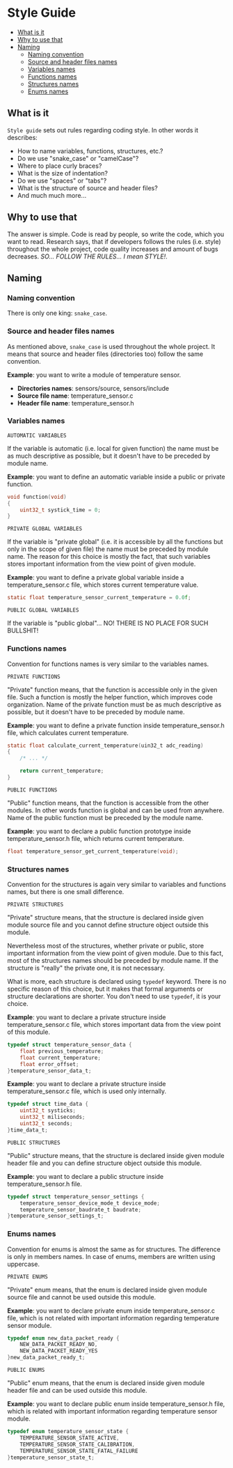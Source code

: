 # Style Guide

- [What is it](#what-is-it)
- [Why to use that](#why-to-use-that)
- [Naming](#naming)
    - [Naming convention](#naming-convention)
    - [Source and header files names](#source-and-header-files-names)
    - [Variables names](#variables-names)
    - [Functions names](#functions-names)
    - [Structures names](#structures-names)
    - [Enums names](#enums-names)



## What is it

`Style guide` sets out rules regarding coding style.
In other words it describes:

* How to name variables, functions, structures, etc.?
* Do we use "snake_case" or "camelCase"?
* Where to place curly braces?
* What is the size of indentation?
* Do we use "spaces" or "tabs"?
* What is the structure of source and header files?
* And much much more...



## Why to use that

The answer is simple. Code is read by people, so write the code, which you want
to read. Research says, that if developers follows the rules (i.e. style)
throughout the whole project, code quality increases and amount of bugs
decreases. *SO... FOLLOW THE RULES... I mean STYLE!*.



## Naming 


### Naming convention

There is only one king: `snake_case`.


### Source and header files names

As mentioned above, `snake_case` is used throughout the whole project.
It means that source and header files (directories too) follow the same
convention.

**Example**: you want to write a module of temperature sensor.

* **Directories names**: sensors/source, sensors/include
* **Source file name**: temperature_sensor.c
* **Header file name**: temperature_sensor.h


### Variables names

`AUTOMATIC VARIABLES`

If the variable is automatic (i.e. local for given function) the name must be
as much descriptive as possible, but it doesn't have to be preceded by module
name.

**Example**: you want to define an automatic variable inside a public or
private function.

```c
void function(void)
{
    uint32_t systick_time = 0;
}
```


`PRIVATE GLOBAL VARIABLES`

If the variable is "private global" (i.e. it is accessible by all the functions
but only in the scope of given file) the name must be preceded by module name.
The reason for this choice is mostly the fact, that such variables stores
important information from the view point of given module.

**Example**: you want to define a private global variable inside a 
temperature_sensor.c file, which stores current temperature value.

```c
static float temperature_sensor_current_temperature = 0.0f;
```


`PUBLIC GLOBAL VARIABLES`

If the variable is "public global"... NO! THERE IS NO PLACE FOR SUCH BULLSHIT! 


### Functions names

Convention for functions names is very similar to the variables names.

`PRIVATE FUNCTIONS`

"Private" function means, that the function is accessible only in the given
file. Such a function is mostly the helper function, which improves code
organization.
Name of the private function must be as much descriptive as possible, but it
doesn't have to be preceded by module name.

**Example**: you want to define a private function inside temperature_sensor.h
file, which calculates current temperature.

```c
static float calculate_current_temperature(uin32_t adc_reading)
{
    /* ... */

    return current_temperature;
}
```


`PUBLIC FUNCTIONS`

"Public" function means, that the function is accessible from the other
modules. In other words function is global and can be used from anywhere.
Name of the public function must be preceded by the module name.

**Example**: you want to declare a public function prototype inside
temperature_sensor.h file, which returns current temperature.

```c
float temperature_sensor_get_current_temperature(void);
```


### Structures names

Convention for the structures is again very similar to variables and functions
names, but there is one small difference.

`PRIVATE STRUCTURES`

"Private" structure means, that the structure is declared inside given module
source file and you cannot define structure object outside this module.

Nevertheless most of the structures, whether private or public, store
important information from the view point of given module. Due to this fact,
most of the structures names should be preceded by module name.
If the structure is "really" the private one, it is not necessary.

What is more, each structure is declared using `typedef` keyword. There is no
specific reason of this choice, but it makes that formal arguments or structure
declarations are shorter. You don't need to use `typedef`, it is your choice.

**Example**: you want to declare a private structure inside
temperature_sensor.c file, which stores important data from the view point of
this module.

```c
typedef struct temperature_sensor_data {
    float previous_temperature;
    float current_temperature;
    float error_offset;
}temperature_sensor_data_t;
```

**Example**: you want to declare a private structure inside
temperature_sensor.c file, which is used only internally.

```c
typedef struct time_data {
    uint32_t systicks;
    uint32_t miliseconds;
    uint32_t seconds;
}time_data_t;
```


`PUBLIC STRUCTURES`

"Public" structure means, that the structure is declared inside given module
header file and you can define structure object outside this module.

**Example**: you want to declare a public structure inside
temperature_sensor.h file.

```c
typedef struct temperature_sensor_settings {
    temperature_sensor_device_mode_t device_mode;
    temperature_sensor_baudrate_t baudrate;
}temperature_sensor_settings_t;
```


### Enums names

Convention for enums is almost the same as for structures. The difference is
only in members names. In case of enums, members are written using uppercase.

`PRIVATE ENUMS`

"Private" enum means, that the enum is declared inside given module source
file and cannot be used outside this module.

**Example**: you want to declare private enum inside temperature_sensor.c file,
which is not related with important information regarding temperature sensor
module.

```c
typedef enum new_data_packet_ready {
    NEW_DATA_PACKET_READY_NO,
    NEW_DATA_PACKET_READY_YES
}new_data_packet_ready_t;
```


`PUBLIC ENUMS`

"Public" enum means, that the enum is declared inside given module header file
and can be used outside this module.

**Example**: you want to declare public enum inside temperature_sensor.h file,
which is related with important information regarding temperature sensor
module.

```c
typedef enum temperature_sensor_state {
    TEMPERATURE_SENSOR_STATE_ACTIVE,
    TEMPERATURE_SENSOR_STATE_CALIBRATION,
    TEMPERATURE_SENSOR_STATE_FATAL_FAILURE
}temperature_sensor_state_t;
```


